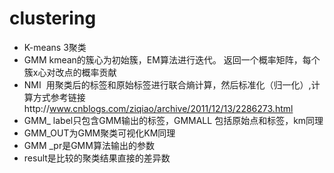 # clustering
* K-means 3聚类
* GMM kmean的簇心为初始簇，EM算法进行迭代。 返回一个概率矩阵，每个簇x心对改点的概率贡献
* NMI  用聚类后的标签和原始标签进行联合熵计算，然后标准化（归一化）,计算方式参考链接http://www.cnblogs.com/ziqiao/archive/2011/12/13/2286273.html
* GMM_ label只包含GMM输出的标签，GMMALL 包括原始点和标签，km同理
* GMM_OUT为GMM聚类可视化KM同理
* GMM _pr是GMM算法输出的参数
*  result是比较的聚类结果直接的差异数

